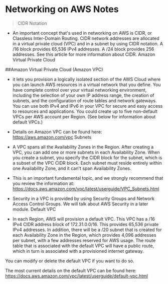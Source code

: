 # Networking on AWS Notes
> CIDR Notation

- An important concept that's used in networking on AWS is CIDR, or Classless Inter-Domain Routing. CIDR network addresses are allocated in a virtual private cloud (VPC) and in a subnet by using CIDR notation. A /16 block provides 65,536 IPv4 addresses. A /24 block provides 256 addresses. See this article for more information about CIDR.
Amazon Virtual Private Cloud

##Amazon Virtual Private Cloud (Amazon VPC) 

- it lets you provision a logically isolated section of the AWS Cloud where you can launch AWS resources in a virtual network that you define. You have complete control over your virtual networking environment, including the selection of your own IP address range, the creation of subnets, and the configuration of route tables and network gateways. You can use both IPv4 and IPv6 in your VPC for secure and easy access to resources and applications. You could create up to five non-default VPCs per AWS account per Region. (See below for information about default VPCs.)

- Details on Amazon VPC can be found here: https://aws.amazon.com/vpc
Subnets

- A VPC spans all the Availability Zones in the Region. After creating a VPC, you can add one or more subnets in each Availability Zone. When you create a subnet, you specify the CIDR block for the subnet, which is a subset of the VPC CIDR block. Each subnet must reside entirely within one Availability Zone, and it can't span Availability Zones.

- This is an important fundamental topic, and we strongly recommend that you review the information at: https://docs.aws.amazon.com/vpc/latest/userguide/VPC_Subnets.html

- Security in a VPC is provided by using Security Groups and Network Access Control Groups. We will talk about AWS Security in a later module.
Default VPC

- In each Region, AWS will provision a default VPC. This VPC has a /16 IPv4 CIDR address block of 172.31.0.0/16. This provides 65,536 private IPv4 addresses. In addition, there will be a /20 subnet that is created for each Availability Zone in the Region, which provides 4,096 addresses per subnet, with a few addresses reserved for AWS usage. The route table that is associated with the default VPC will have a public route, which in turn is associated with a provisioned internet gateway.

You can modify or delete the default VPC if you want to do so.

The most current details on the default VPC can be found here: https://docs.aws.amazon.com/vpc/latest/userguide/default-vpc.html
